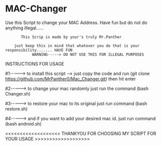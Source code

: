 # MAC-Changer
Use this Script to change your MAC Address. Have fun but do not do anything illegal......

           This Scrip is made by your's truly Mr.Panther

        just keep this in mind that whatever you do that is your responsibility....... HAVE FUN
                WARNING-----> DO NOT USE THIS FOR ILLEGAL PURPOSES

 INSTRUCTIONS FOR USAGE

  #1----->  to install this script --> just copy the code and run (git clone https://github.com/MrPanther0/Mac_Changer.git) 
               then hit enter


  #2----->  to change your mac randomly just run the command (bash Changer.sh)

  #3-----> to restore your mac to its original just run command (bash restore.sh)
  
  #4-----> and if you want to add your desired mac id. just run command (bash android.sh)
        
  
  
  <<<<<<<<<<<<<<<<<<< THANKYOU FOR CHOOSING MY SCRIPT FOR YOUR USAGE >>>>>>>>>>>>>>>>>>>

